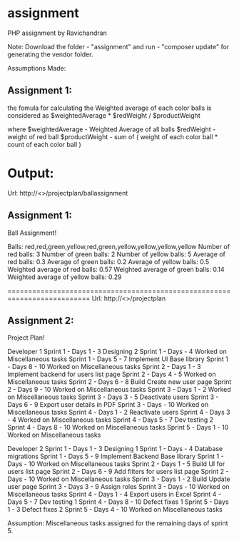 # assignment
PHP assignment by Ravichandran

Note:
Download the folder - "assignment" and run - "composer update" for generating the vendor folder.

Assumptions Made:

Assignment 1:
-------------
the fomula for calculating the Weighted average of each color balls is considered as 
	$weightedAverage * $redWeight / $productWeight

where
	$weightedAverage - Weighted Average of all balls
	$redWeight - weight of red ball
	$productWeight - sum of ( weight of each color ball * count of each color ball )



Output:
=======
Url:
http://<<hostname>>/projectplan/ballassignment

Assignment 1:
-------------

Ball Assignment!

Balls: red,red,green,yellow,red,green,yellow,yellow,yellow,yellow
Number of red balls: 3
Number of green balls: 2
Number of yellow balls: 5
Average of red balls: 0.3
Average of green balls: 0.2
Average of yellow balls: 0.5
Weighted average of red balls: 0.57
Weighted average of green balls: 0.14
Weighted average of yellow balls: 0.29

==========================================================================
Url:
http://<<hostname>>/projectplan

Assignment 2:
-------------
Project Plan!

Developer 1
Sprint 1 - Days 1 - 3 Designing 2
Sprint 1 - Days - 4 Worked on Miscellaneous tasks
Sprint 1 - Days 5 - 7 Implement UI Base library
Sprint 1 - Days 8 - 10 Worked on Miscellaneous tasks
Sprint 2 - Days 1 - 3 Implement backend for users list page
Sprint 2 - Days 4 - 5 Worked on Miscellaneous tasks
Sprint 2 - Days 6 - 8 Build Create new user page
Sprint 2 - Days 9 - 10 Worked on Miscellaneous tasks
Sprint 3 - Days 1 - 2 Worked on Miscellaneous tasks
Sprint 3 - Days 3 - 5 Deactivate users
Sprint 3 - Days 6 - 9 Export user details in PDF
Sprint 3 - Days - 10 Worked on Miscellaneous tasks
Sprint 4 - Days 1 - 2 Reactivate users
Sprint 4 - Days 3 - 4 Worked on Miscellaneous tasks
Sprint 4 - Days 5 - 7 Dev testing 2
Sprint 4 - Days 8 - 10 Worked on Miscellaneous tasks
Sprint 5 - Days 1 - 10 Worked on Miscellaneous tasks
 
Developer 2
Sprint 1 - Days 1 - 3 Designing 1
Sprint 1 - Days - 4 Database migrations
Sprint 1 - Days 5 - 9 Implement Backend Base library
Sprint 1 - Days - 10 Worked on Miscellaneous tasks
Sprint 2 - Days 1 - 5 Build UI for users list page
Sprint 2 - Days 6 - 9 Add filters for users list page
Sprint 2 - Days - 10 Worked on Miscellaneous tasks
Sprint 3 - Days 1 - 2 Build Update user page
Sprint 3 - Days 3 - 9 Assign roles
Sprint 3 - Days - 10 Worked on Miscellaneous tasks
Sprint 4 - Days 1 - 4 Export users in Excel
Sprint 4 - Days 5 - 7 Dev testing 1
Sprint 4 - Days 8 - 10 Defect fixes 1
Sprint 5 - Days 1 - 3 Defect fixes 2
Sprint 5 - Days 4 - 10 Worked on Miscellaneous tasks
 
Assumption: Miscellaneous tasks assigned for the remaining days of sprint 5.